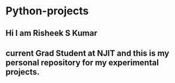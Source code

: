 # Python-projects
## Hi I am Risheek S Kumar
## current Grad Student at NJIT and this is my personal repository for my experimental projects.
